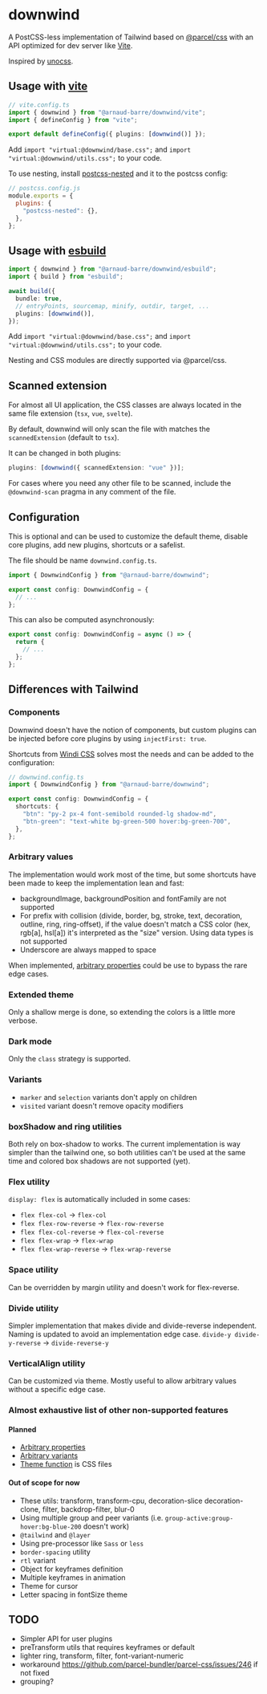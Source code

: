 # downwind

A PostCSS-less implementation of Tailwind based on [@parcel/css](https://github.com/parcel-bundler/parcel-css) with an API optimized for dev server like [Vite](https://github.com/vitejs/vite).

Inspired by [unocss](https://github.com/unocss/unocss).

## Usage with [vite](https://vitejs.dev/)

```ts
// vite.config.ts
import { downwind } from "@arnaud-barre/downwind/vite";
import { defineConfig } from "vite";

export default defineConfig({ plugins: [downwind()] });
```

Add `import "virtual:@downwind/base.css";` and `import "virtual:@downwind/utils.css";` to your code.

To use nesting, install [postcss-nested](https://github.com/postcss/postcss-nested) and it to the postcss config:

```js
// postcss.config.js
module.exports = {
  plugins: {
    "postcss-nested": {},
  },
};
```

## Usage with [esbuild](https://github.com/evanw/esbuild)

```ts
import { downwind } from "@arnaud-barre/downwind/esbuild";
import { build } from "esbuild";

await build({
  bundle: true,
  // entryPoints, sourcemap, minify, outdir, target, ...
  plugins: [downwind()],
});
```

Add `import "virtual:@downwind/base.css";` and `import "virtual:@downwind/utils.css";` to your code.

Nesting and CSS modules are directly supported via @parcel/css.

## Scanned extension

For almost all UI application, the CSS classes are always located in the same file extension (`tsx`, `vue`, `svelte`).

By default, downwind will only scan the file with matches the `scannedExtension` (default to `tsx`).

It can be changed in both plugins:

```ts
plugins: [downwind({ scannedExtension: "vue" })];
```

For cases where you need any other file to be scanned, include the `@downwind-scan` pragma in any comment of the file.

## Configuration

This is optional and can be used to customize the default theme, disable core plugins, add new plugins, shortcuts or a safelist.

The file should be name `downwind.config.ts`.

```ts
import { DownwindConfig } from "@arnaud-barre/downwind";

export const config: DownwindConfig = {
  // ...
};
```

This can also be computed asynchronously:

```ts
export const config: DownwindConfig = async () => {
  return {
    // ...
  };
};
```

## Differences with Tailwind

### Components

Downwind doesn't have the notion of components, but custom plugins can be injected before core plugins by using `injectFirst: true`.

Shortcuts from [Windi CSS](https://windicss.org/features/shortcuts.html#shortcuts) solves most the needs and can be added to the configuration:

```ts
// downwind.config.ts
import { DownwindConfig } from "@arnaud-barre/downwind";

export const config: DownwindConfig = {
  shortcuts: {
    "btn": "py-2 px-4 font-semibold rounded-lg shadow-md",
    "btn-green": "text-white bg-green-500 hover:bg-green-700",
  },
};
```

### Arbitrary values

The implementation would work most of the time, but some shortcuts have been made to keep the implementation lean and fast:

- backgroundImage, backgroundPosition and fontFamily are not supported
- For prefix with collision (divide, border, bg, stroke, text, decoration, outline, ring, ring-offset), if the value doesn't match a CSS color (hex, rgb\[a], hsl\[a]) it's interpreted as the "size" version. Using data types is not supported
- Underscore are always mapped to space

When implemented, [arbitrary properties](https://tailwindcss.com/docs/adding-custom-styles#arbitrary-properties) could be use to bypass the rare edge cases.

### Extended theme

Only a shallow merge is done, so extending the colors is a little more verbose.

### Dark mode

Only the `class` strategy is supported.

### Variants

- `marker` and `selection` variants don't apply on children
- `visited` variant doesn't remove opacity modifiers

### boxShadow and ring utilities

Both rely on box-shadow to works. The current implementation is way simpler than the tailwind one, so both utilities can't be used at the same time and colored box shadows are not supported (yet).

### Flex utility

`display: flex` is automatically included in some cases:

- `flex flex-col` -> `flex-col`
- `flex flex-row-reverse` -> `flex-row-reverse`
- `flex flex-col-reverse` -> `flex-col-reverse`
- `flex flex-wrap` -> `flex-wrap`
- `flex flex-wrap-reverse` -> `flex-wrap-reverse`

### Space utility

Can be overridden by margin utility and doesn't work for flex-reverse.

### Divide utility

Simpler implementation that makes divide and divide-reverse independent. Naming is updated to avoid an implementation edge case.
`divide-y divide-y-reverse` -> `divide-reverse-y`

### VerticalAlign utility

Can be customized via theme. Mostly useful to allow arbitrary values without a specific edge case.

### Almost exhaustive list of other non-supported features

#### Planned

- [Arbitrary properties](https://tailwindcss.com/docs/adding-custom-styles#arbitrary-properties)
- [Arbitrary variants](https://tailwindcss.com/docs/hover-focus-and-other-states#using-arbitrary-variants)
- [Theme function](https://tailwindcss.com/docs/functions-and-directives#theme) is CSS files

#### Out of scope for now

- These utils: transform, transform-cpu, decoration-slice decoration-clone, filter, backdrop-filter, blur-0
- Using multiple group and peer variants (i.e. `group-active:group-hover:bg-blue-200` doesn't work)
- `@tailwind` and `@layer`
- Using pre-processor like `Sass` or `less`
- `border-spacing` utility
- `rtl` variant
- Object for keyframes definition
- Multiple keyframes in animation
- Theme for cursor
- Letter spacing in fontSize theme

## TODO

- Simpler API for user plugins
- preTransform utils that requires keyframes or default
- lighter ring, transform, filter, font-variant-numeric
- workaround https://github.com/parcel-bundler/parcel-css/issues/246 if not fixed
- grouping?
